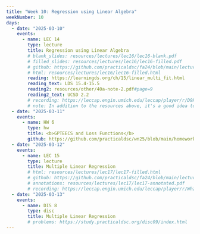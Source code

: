 ```yaml
---
title: "Week 10: Regression using Linear Algebra"
weekNumber: 10
days:
  - date: "2025-03-10"
    events:
      - name: LEC 14
        type: lecture
        title: Regression using Linear Algebra
        # blank_slides: resources/lectures/lec16/lec16-blank.pdf
        # filled_slides: resources/lectures/lec16/lec16-filled.pdf
        # github: https://github.com/practicaldsc/fa24/blob/main/lectures/lec16/
        # html: resources/lectures/lec16/lec16-filled.html 
        reading: https://learningds.org/ch/15/linear_multi_fit.html
        reading_text: LDS 15.4-15.5
        reading2: resources/other/40a-note-2.pdf#page=9
        reading2_text: UCSD 2.2
        # recording: https://leccap.engin.umich.edu/leccap/player/r/D9Hc2d
        # note: In addition to the resources above, it's a good idea to review Linear Algebra Review for Data Science (<a href="lin-alg">LARDS</a>), Section 8, titled <i><a href="lin-alg#projecting-onto-the-span-of-multiple-vectors-again">Projecting onto the span of multiple vectors, again</a></i>.
  - date: "2025-03-11"
    events:
      - name: HW 6
        type: hw
        title: <b>GPTEECS and Loss Functions</b>
        github: https://github.com/practicaldsc/wn25/blob/main/homeworks/hw06/hw06.ipynb
  - date: "2025-03-12"
    events:
      - name: LEC 15
        type: lecture
        title: Multiple Linear Regression
        # html: resources/lectures/lec17/lec17-filled.html
        # github: https://github.com/practicaldsc/fa24/blob/main/lectures/lec17/
        # annotations: resources/lectures/lec17/lec17-annotated.pdf
        # recording: https://leccap.engin.umich.edu/leccap/player/r/WhzPW8
  - date: "2025-03-13"
    events:
      - name: DIS 8
        type: disc
        title: Multiple Linear Regression
        # problems: https://study.practicaldsc.org/disc09/index.html
---
```

